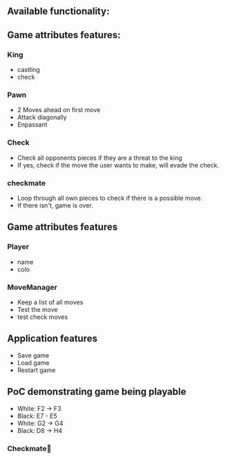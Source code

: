 ## Available functionality:
## Game attributes features:
### King
- castling
- check

### Pawn
- 2 Moves ahead on first move
- Attack diagonally
- Enpassant

### Check
- Check all opponents pieces if they are a threat to the king
- If yes, check if the move the user wants to make, will evade the check.

### checkmate
- Loop through all own pieces to check if there is a possible move.
- If there isn't, game is over.

## Game attributes features
### Player
- name
- colo

### MoveManager
- Keep a list of all moves
- Test the move
- test check moves

## Application features
- Save game
- Load game
- Restart game

## PoC demonstrating game being playable

- White: F2 -> F3
- Black: E7 - E5
- White: G2 -> G4
- Black: D8 -> H4

### Checkmate🍻